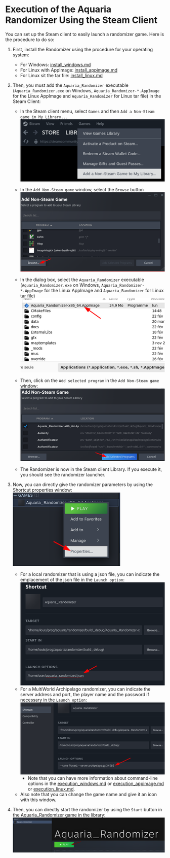 # Execution of the Aquaria Randomizer Using the Steam Client

You can set up the Steam client to easily launch a randomizer game. Here is the procedure to do so:

1. First, install the Randomizer using the procedure for your operating system:
	* For Windows: [install_windows.md](install_windows.md)
	* For Linux with AppImage: [install_appimage.md](install_appimage.md)
	* For Linux sit the tar file: [install_linux.md](install_linux.md)
2. Then, you must add the `Aquaria_Randomizer` executable (`Aquaria_Randomizer.exe` on Windows, `Aquaria_Randomizer-*.AppImage` for the Linux AppImage and `Aquaria_Randomizer` for Linux tar file) in the Steam Client:
	* In the Steam client menu, select `Games` and then `Add a Non-Steam game in My Library...`
![Add Non-Steam game](images/steam1.png)
	* In the `Add Non-Steam game` window, select the `Browse` button
![Add Non-Steam game - Browse](images/steam2.png)
	* In the dialog box, select the `Aquaria_Randomizer` executable  (`Aquaria_Randomizer.exe` on Windows, `Aquaria_Randomizer-*.AppImage` for the Linux AppImage and `Aquaria_Randomizer` for Linux tar file)
![Add Non-Steam game - Select file](images/steam3.png)
	* Then, click on the `Add selected program` in the `Add Non-Steam game` window:
![Add Non-Steam game - Add](images/steam4.png)

	* The Randomizer is now in the Steam client Library. If you execute it, you should see the randomizer launcher.
3. Now, you can directly give the randomizer parameters by using the Shortcut properties window:
![Menu properties](images/steam5.png)
	
	* For a local randomizer that is using a json file, you can indicate the emplacement of the json file in the `Launch option`:
![Launch option local](images/steam6_local.png)
	* For a MultiWorld Archipelago randomizer, you can indicate the server address and port, the player name and the password if necessary in the `Launch option`:
![Launch option Archipelago](images/steam6_archipelago.png)
		* Note that you can have more information about command-line options in the [execution_windows.md](execution_windows.md) or [execution_appimage.md](execution_appimage.md) or [execution_linux.md](execution_linux.md).
	* Also note that you can change the game name and give it an icon with this window.
4. Then, you can directly start the randomizer by using the `Start` button in the Aquaria_Randomizer game in the library:
![Menu properties](images/steam7.png)
